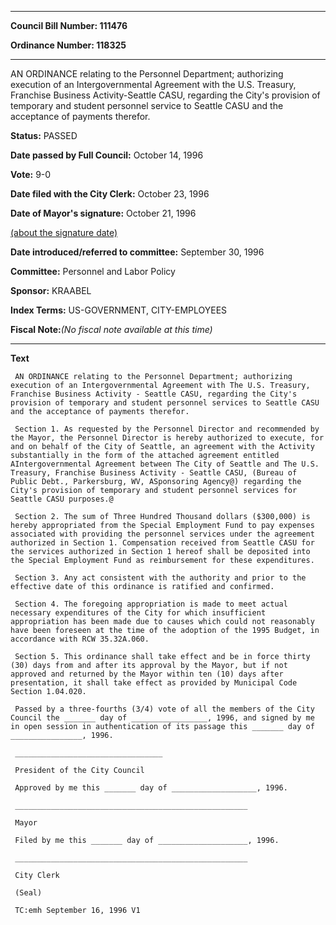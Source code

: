 

********

**Council Bill Number: 111476**
   
**Ordinance Number: 118325**
********

 AN ORDINANCE relating to the Personnel Department; authorizing execution of an Intergovernmental Agreement with the U.S. Treasury, Franchise Business Activity-Seattle CASU, regarding the City's provision of temporary and student personnel service to Seattle CASU and the acceptance of payments therefor.

**Status:** PASSED
   
**Date passed by Full Council:** October 14, 1996
   
**Vote:** 9-0
   
**Date filed with the City Clerk:** October 23, 1996
   
**Date of Mayor's signature:** October 21, 1996
   
[(about the signature date)](/~public/approvaldate.htm)
   
   
   
**Date introduced/referred to committee:** September 30, 1996
   
**Committee:** Personnel and Labor Policy
   
**Sponsor:** KRAABEL
   
   
**Index Terms:** US-GOVERNMENT, CITY-EMPLOYEES

**Fiscal Note:**_(No fiscal note available at this time)_

********

**Text**
   
```
 AN ORDINANCE relating to the Personnel Department; authorizing execution of an Intergovernmental Agreement with The U.S. Treasury, Franchise Business Activity - Seattle CASU, regarding the City's provision of temporary and student personnel services to Seattle CASU and the acceptance of payments therefor.

 Section 1. As requested by the Personnel Director and recommended by the Mayor, the Personnel Director is hereby authorized to execute, for and on behalf of the City of Seattle, an agreement with the Activity substantially in the form of the attached agreement entitled AIntergovernmental Agreement between The City of Seattle and The U.S. Treasury, Franchise Business Activity - Seattle CASU, (Bureau of Public Debt., Parkersburg, WV, ASponsoring Agency@) regarding the City's provision of temporary and student personnel services for Seattle CASU purposes.@

 Section 2. The sum of Three Hundred Thousand dollars ($300,000) is hereby appropriated from the Special Employment Fund to pay expenses associated with providing the personnel services under the agreement authorized in Section 1. Compensation received from Seattle CASU for the services authorized in Section 1 hereof shall be deposited into the Special Employment Fund as reimbursement for these expenditures.

 Section 3. Any act consistent with the authority and prior to the effective date of this ordinance is ratified and confirmed.

 Section 4. The foregoing appropriation is made to meet actual necessary expenditures of the City for which insufficient appropriation has been made due to causes which could not reasonably have been foreseen at the time of the adoption of the 1995 Budget, in accordance with RCW 35.32A.060.

 Section 5. This ordinance shall take effect and be in force thirty (30) days from and after its approval by the Mayor, but if not approved and returned by the Mayor within ten (10) days after presentation, it shall take effect as provided by Municipal Code Section 1.04.020.

 Passed by a three-fourths (3/4) vote of all the members of the City Council the _______ day of _________________, 1996, and signed by me in open session in authentication of its passage this _______ day of ________________, 1996.

 _________________________________

 President of the City Council

 Approved by me this _______ day of ___________________, 1996.

 ____________________________________________________

 Mayor

 Filed by me this _______ day of ____________________, 1996.

 ____________________________________________________

 City Clerk

 (Seal)

 TC:emh September 16, 1996 V1

```
